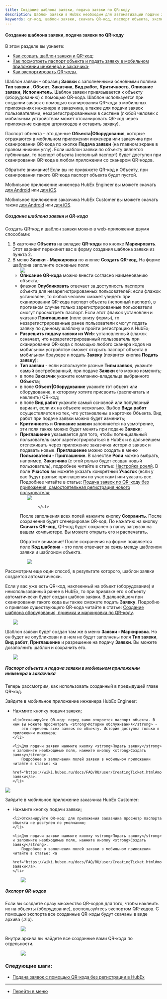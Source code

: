 ```yaml
---
title: Создание шаблона заявки, подача заявки по QR-коду
description: Шаблон заявки в HubEx необходим для автоматизации подачи Заявок через мобильное приложение инженера и заказчика по QR-коду, а также для подачи заявок незарегистрированными пользователями. С помощью шаблона заявки можно сгенерировать свой QR-код и наклеить его на объект (оборудование).
keywords: qr-код, шаблон заявки, скачать QR-код, паспорт объекта, экспорт qr-кодов, , hubex, хабекс, хубекс, хабикс
---
```


#### Создание шаблона заявки, подача заявки по QR-коду
В этом разделе вы узнаете:
<html>
<meta charset="utf-8">
<ul>
    <li><a href="#ticktempl">Как создать шаблон заявки и QR-код;</a></li>
    <li><a href="#passport">Как посмотреть паспорт объекта и подать заявку в мобильном приложении инженера и
        заказчика;</a></li>
    <li><a href="#exportqr">Как экспортировать QR-коды.</a></li>
</ul>
</html>
<body>

<p>Шаблон заявки – образец <strong>Заявки</strong> с заполненными основными полями: <strong>Тип заявки</strong>
    , <strong>Объект</strong>, <strong>Заказчик</strong>, <strong>Вид работ</strong>, <strong>Критичность</strong>,
    <strong>Описание заявки</strong>, <strong>Исполнитель</strong>.
    Шаблон заявки привязывается к объекту (оборудованию) с помощью QR-кода. Шаблон используется при создании заявок с
    помощью
    сканирования QR-кода в мобильных приложениях инженера и заказчика, а также для подачи заявок пользователями,
    незарегистрированными в системе (любой человек с мобильным устройством может отсканировать QR-код через приложение
    сканера штрихкодов и оставить заявку).
</p>

<p>Паспорт объекта – это данные <strong>Объекта|Оборудования</strong>, которые отражаются в мобильном приложении
    инженера или заказчика
    при
    сканировании QR-кода по кнопке <strong>Подача заявки</strong> (на главном экране в правом нижнем углу). Если шаблон
    заявки по объекту
    является публичным, то паспорт объекта (неполный паспорт) будет доступен при сканировании QR-кода в любом приложении со сканером
    QR-кодов.
    </p>
    <p>Обратите внимание! Если вы не привяжете QR-код к Объекту, при сканировании такого QR-кода паспорт объекта будет пустой.</p>

<p>Мобильное приложение инженера HubEx Engineer вы можете скачать <a
        href="https://play.google.com/store/apps/details?id=ru.hubex.engineer">для Android</a> или <a
        href="https://apps.apple.com/ru/app/hubex-%D0%B4%D0%BB%D1%8F-%D1%81%D0%B5%D1%80%D0%B2%D0%B8%D1%81%D0%BD%D0%BE%D0%B9-%D1%81%D0%BB%D1%83%D0%B6%D0%B1%D1%8B/id1386688688">для
    iOS</a>.</p>
<p>Мобильное приложение заказчика HubEx Customer вы можете скачать также <a
        href="https://play.google.com/store/apps/details?id=ru.hubex.customer">для Android</a> или <a
        href="https://apps.apple.com/ru/app/hubex-%D0%B4%D0%BB%D1%8F-%D0%B7%D0%B0%D0%BA%D0%B0%D0%B7%D1%87%D0%B8%D0%BA%D0%B0/id1386631658">для
    iOS</a>. </p>

<h5 id="ticktempl">Cоздание шаблона заявки и QR-кода</h5>
<p>Создать QR-код и шаблон заявки можно в web-приложении двумя способами:
    <ol>
        <li>В карточке <strong>Объекта</strong> на вкладке <strong>QR-коды</strong> по кнопке
            <strong>Маркировать</strong>. Этот вариант перекинет вас в форму создания
            шаблона
            заявки из пункта 2.
        </li>
        <li>В меню <strong>Заявки - Маркировка</strong> по кнопке <strong>Создать QR-код</strong>. На форме шаблона
            заполните основные поля:
            <div>
                <img style="margin: 0 auto; display: block; max-width: 90%;"
                     src="/attachments/images/FAQ/USER/CreatingTickTemplates/TempCreate.jpg"/>
            </div>
            <ul>
                <li><strong>Описание QR-кода</strong> можно внести согласно наименованию объекта;</li>
                <li>флажок <strong>Опубликовать</strong> отвечает за доступность паспорта объекта для
                    незарегистрированных пользователей: если флажок установлен, то любой человек сможет увидеть при
                    сканировании
                    QR-кода паспорт объекта (неполный паспорт), в противном случае
                    только зарегистрированные пользователи смогут просмотреть паспорт. Если этот флажок установлен
                    и
                    указано <strong>Приглашение</strong> (поле внизу формы), то незарегистрированные ранее пользователи
                    смогут подать
                    заявку по
                    данному
                    шаблону и пройти регистрацию в HubEx;
                </li>
                <li><strong>Разрешить подачу заявки из Web</strong>: установленный флажок означает, что
                    незарегистрированный пользователь
                    при
                    сканировании QR-кода с помощью любого сканера кодов на мобильном устройстве сможет открыть паспорт
                    объекта в
                    мобильном
                    браузере и подать <strong>Заявку</strong> (появится кнопка <strong>Подать заявку</strong>);
                </li>
                <li><strong>Тип заявки</strong> - если используете разные <strong>Типы заявок</strong>, укажите самый
                    востребованный, при подаче <strong>Заявки</strong>
                    его можно
                    изменить;                </li>
                <li>в поле <strong>Заказчик</strong> укажите компанию-владельца выбранного <strong>Объекта</strong>;
                </li>
                <li>в поле <strong>Объект|Оборудование</strong> укажите тот объект или оборудование, к которому хотите
                    присвоить
                    (распечатать и
                    наклеить) QR-код;
                </li>
                <li>в поле <strong>Вид работ</strong> укажите самый основной или популярный вариант, если их на объекте
                    несколько. Выбор <strong>Вида работ</strong>
                    осуществляется из тех, что установлены в карточке Объекта. Вид работ при подаче заявки можно будет
                    изменить;
                </li>
                <li><strong>Критичность</strong> и <strong>Описание заявки</strong> заполняется на усмотрение, эти поля
                    также можно будет менять при
                    подаче <strong>Заявки</strong>;
                </li>
                <li><strong>Приглашение</strong> указывается для того, чтобы потенциальный пользователь смог
                    зарегистрироваться в
                    HubEx и в дальнейшем отслеживать через приложение заказчика историю заявок и подавать новые.
                    <strong>Приглашение</strong> можно создать в меню <strong>Пользователи - Приглашение</strong>. В
                    качестве <strong>Роли</strong> можно выбрать,
                    например,
                    <strong>Заказчика</strong> (с этой ролью будет создан новый пользователь), подробнее читайте в
                    статье: <a
                            href="https://wiki.hubex.ru/docs/FAQ/RU/admin/Roles.html">Настройка
                        роелй</a>. В поле <strong>Участок</strong> вы можете указать конкретный <strong>Участок</strong>
                    (если у вас будут разные
                    приглашения по участкам) или указать все. Подробнее читайте в статье: <a
                            href="https://wiki.hubex.ru/docs/FAQ/RU/user/SelfRegister.html">Подача заявок по QR-коду без
                        приложения, самостоятельная регистрация нового пользователя</a>;
                </li>
                <div>
                    <img style="margin: 0 auto; display: block; max-width: 90%;"
                         src="/attachments/images/FAQ/USER/CreatingTickTemplates/Invitation.jpg"/>
                </div>

            </ul>
<p>После заполнения всех полей нажмите кнопку <strong>Сохранить</strong>. После сохранения будет сгенерирован QR-код. По
    нажатию на
    кнопку <strong>Скачать QR-код</strong>, QR-код будет сохранен в папку загрузок на вашем компьютере. Вы можете
    открыть его и
    распечатать.</p>
<p>Обратите внимание! После сохранения на форме появляется поле <strong>Код шаблона</strong> - это поле
    отвечает за связь между шаблоном заявки и шаблоном объекта.</p>
<div>
    <img style="margin: 0 auto; display: block; max-width: 90%;"
         src="/attachments/images/FAQ/USER/CreatingTickTemplates/TempSave.jpg"/>
</div>
</li>
</ol>
</p>

<p>Рассмотрим еще один способ, в результате которого, шаблон заявки создается автоматически.</p>
<p>Если у вас уже есть QR-код, наклеенный на объект (оборудование) и неиспользованный ранее в HubEx, то при привязке
    его к объекту автоматически будет создан шаблон заявки. В дальнейшем при сканировании такого кода вы
    также сможете подать <strong>Заявку</strong>. Подробно о привязке существующего QR-кода читайте в статье: <a
            href="https://wiki.hubex.ru/docs/FAQ/RU/user/CreatingObjTemplates.html#2">Создание шаблона оборудования,
        приемка и маркировка по QR-коду</a>.</p>
<div>
    <img style="margin: 0 auto; display: block; max-width: 90%;"
         src="/attachments/images/FAQ/USER/CreatingTickTemplates/TicketTemp.jpg"/>
</div>
<p>Шаблон заявки будет создан там же в меню <strong>Заявки - Маркировка</strong>. Но он будет не опубликован и в нем не
    будут заполнены
    поля <strong>Тип заявки</strong>, <strong>Вид работ</strong>, <strong>Приглашение</strong> и разрешение на подачу
    <strong>Заявки</strong>. Вы можете дозаполнить шаблон и сохранить
    его.</p>
<div>
    <img style="margin: 0 auto; display: block; max-width: 90%;"
         src="/attachments/images/FAQ/USER/CreatingTickTemplates/TicketTemp2.jpg"/>
</div>

<h5 id="passport">Паспорт объекта и подача заявки в мобильном приложении инженера и заказчика</h5>
<p>Теперь рассмотрим, как использовать созданный в предыдущей главе QR-код.</p>
<p>Зайдите в мобильное приложение инженера HubEx Engineer:</p>
<ul>
    <li>Нажмите кнопку подачи заявки;</li>

    <li>Отсканируйте QR-код: перед вами откроется паспорт объекта. В нем вы можете просмотреть <strong>Историю обслуживания</strong> -
        это перечень всех заявок по объекту. История доступна только в приложении инженера;
    </li>

    <li>Для подачи заявки нажмите кнопку <strong>Подать заявку</strong> и заполните необходимые поля, нажмите кнопку <strong>Создать заявку</strong>.
        Подробнее о заполнении полей заявки в мобильном приложении читайте в статье: <a
                href="https://wiki.hubex.ru/docs/FAQ/RU/user/CreatingTicket.html#mobticket">Создание заявки</a>.
    </li>
</ul>
<div>
    <img style="margin: 0 auto; display: block; max-width: 100%;"
         src="/attachments/images/FAQ/USER/CreatingTickTemplates/MobEngineer.jpg"/>
</div>

<p>Зайдите в мобильное приложение заказчика HubEx Customer:</p>
<ul>
    <li>Нажмите кнопку подачи заявки;</li>

    <li>Отсканируйте QR-код: для приложения заказчика просмотр паспорта объекта не доступен по умолчанию;
    </li>

    <li>Для подачи заявки нажмите кнопку <strong>Подать заявку</strong> и заполните необходимые поля, нажмите кнопку <strong>Создать заявку</strong>.
        Подробнее о заполнении полей заявки в мобильном приложении читайте в статье: <a
                href="https://wiki.hubex.ru/docs/FAQ/RU/user/CreatingTicket.html#mobticket">Создание заявки</a>.
    </li>
</ul>
<div>
    <img style="margin: 0 auto; display: block; max-width: 80%;"
         src="/attachments/images/FAQ/USER/CreatingTickTemplates/MobCustomer.jpg"/>
</div>

<h5 id="exportqr">Экспорт QR-кодов</h5>
<p>Если вы создаете сразу множество QR-кодов для того, чтобы наклеить их на объекты (оборудование), воспользуйтесь
    экспортом QR-кодов. С помощью экспорта все созданные QR-коды будут скачаны в виде архива (.zip).</p>
<div>
    <img style="margin: 0 auto; display: block; max-width: 80%;"
         src="/attachments/images/FAQ/USER/CreatingTickTemplates/Export.jpg"/>
</div>
<p>Внутри архива вы
    найдете все созданные вами QR-кода по отдельности.</p>
<div>
    <img style="margin: 0 auto; display: block; max-width: 80%;"
         src="/attachments/images/FAQ/USER/CreatingTickTemplates/Export2.jpg"/>
</div>
</body>

### Следующие шаги:
- [Подача заявок с помощью QR-кода без регистрации в HubEx](./HowToMakePassport.md)


___
- [Перейти в меню](http://wiki.hubex.ru)
